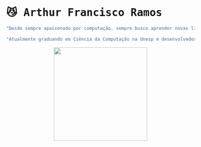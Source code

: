 # <samp> 😼 Arthur Francisco Ramos </samp>

<!--
**af-ramos/af-ramos** is a ✨ _special_ ✨ repository because its `README.md` (this file) appears on your GitHub profile.

Here are some ideas to get you started:

- 🔭 I’m currently working on ...
- 🌱 I’m currently learning ...
- 👯 I’m looking to collaborate on ...
- 🤔 I’m looking for help with ...
- 💬 Ask me about ...
- 📫 How to reach me: ...
- 😄 Pronouns: ...
- ⚡ Fun fact: ...
-->

```javascript
"Desde sempre apaixonado por computação, sempre busco aprender novas linguagens e desenvolver projetos de todos os tipos ⚡"

"Atualmente graduando em Ciência da Computação na Unesp e desenvolvedor na HCosta 💬"
```

<div align="center">
	<img height="250px" src="https://github-readme-stats.vercel.app/api/top-langs/?username=af-ramos&layout=donut&theme=dark"/>
</div>
